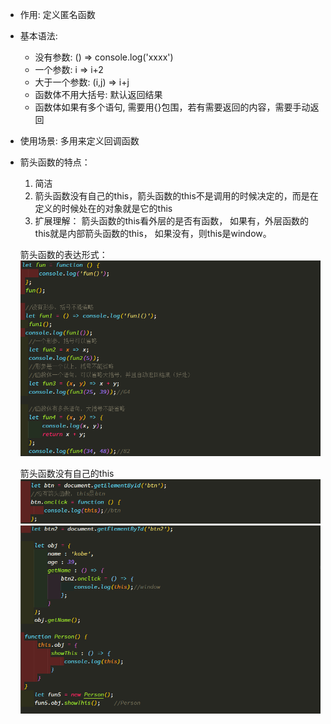 * 作用: 定义匿名函数
* 基本语法:
  * 没有参数: () => console.log('xxxx')
  * 一个参数: i => i+2
  * 大于一个参数: (i,j) => i+j
  * 函数体不用大括号: 默认返回结果
  * 函数体如果有多个语句, 需要用{}包围，若有需要返回的内容，需要手动返回
* 使用场景: 多用来定义回调函数

* 箭头函数的特点：
    1. 简洁
    2. 箭头函数没有自己的this，箭头函数的this不是调用的时候决定的，而是在定义的时候处在的对象就是它的this
    3. 扩展理解： 箭头函数的this看外层的是否有函数，
        如果有，外层函数的this就是内部箭头函数的this，
        如果没有，则this是window。
        
        
  箭头函数的表达形式：
  ![jt01](./images/jt01.png)

  箭头函数没有自己的this
  ![jt02](./images/jt02.png)
  ![jt03](./images/jt03.png)
     
      
        
        